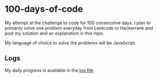 # 100-days-of-code
My attempt at the challenge to code for 100 consecutive days. I plan to primarily solve one problem everyday from Leetcode or Hackerrank and post my solution and an explanation in this repo.

My language of choice to solve the problems will be JavaScript.

## Logs

My daily progress is available in the [log file](LOG.md).



